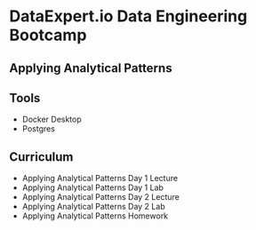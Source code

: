 #  DataExpert.io Data Engineering Bootcamp

## Applying Analytical Patterns

## Tools
- Docker Desktop
- Postgres

## Curriculum
- Applying Analytical Patterns Day 1 Lecture
- Applying Analytical Patterns Day 1 Lab
- Applying Analytical Patterns Day 2 Lecture
- Applying Analytical Patterns Day 2 Lab
- Applying Analytical Patterns Homework
